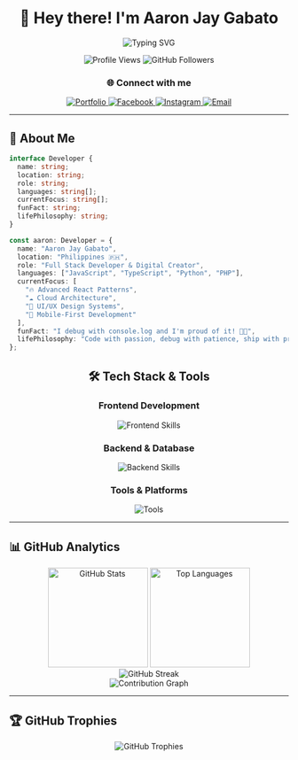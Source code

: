 <div align="center">

# 👋 Hey there! I'm Aaron Jay Gabato

<img src="https://readme-typing-svg.herokuapp.com?font=Fira+Code&size=22&duration=3000&pause=1000&color=6366F1&center=true&vCenter=true&width=600&lines=Full+Stack+Developer+%F0%9F%9A%80;Passionate+Problem+Solver+%F0%9F%A7%A9;Digital+Experience+Creator+%E2%9C%A8;Always+Learning+%F0%9F%93%9A" alt="Typing SVG" />

<p align="center">
  <img src="https://komarev.com/ghpvc/?username=AaronJay30&color=6366f1&style=flat-square&label=Profile+Views" alt="Profile Views" />
  <img src="https://img.shields.io/github/followers/AaronJay30?color=6366f1&style=flat-square&logo=github&label=Followers" alt="GitHub Followers" />
</p>

### 🌐 Connect with me

<p align="center">
  <a href="https://aaron-code-canvas.vercel.app/" target="_blank">
    <img src="https://img.shields.io/badge/🌟_Portfolio-Live_Site-6366F1?style=for-the-badge&logoColor=white" alt="Portfolio" />
  </a>
  <a href="https://www.facebook.com/gabato.aaron30" target="_blank">
    <img src="https://img.shields.io/badge/Facebook-Connect-1877F2?style=for-the-badge&logo=facebook&logoColor=white" alt="Facebook" />
  </a>
  <a href="https://instagram.com/aaaaarondalla" target="_blank">
    <img src="https://img.shields.io/badge/Instagram-Follow-E4405F?style=for-the-badge&logo=instagram&logoColor=white" alt="Instagram" />
  </a>
  <a href="mailto:aaronjaygabato30@gmail.com">
    <img src="https://img.shields.io/badge/Email-Let's_Talk-EA4335?style=for-the-badge&logo=gmail&logoColor=white" alt="Email" />
  </a>
</p>

</div>

---

## 🚀 About Me

```typescript
interface Developer {
  name: string;
  location: string;
  role: string;
  languages: string[];
  currentFocus: string[];
  funFact: string;
  lifePhilosophy: string;
}

const aaron: Developer = {
  name: "Aaron Jay Gabato",
  location: "Philippines 🇵🇭",
  role: "Full Stack Developer & Digital Creator",
  languages: ["JavaScript", "TypeScript", "Python", "PHP"],
  currentFocus: [
    "🔥 Advanced React Patterns",
    "☁️ Cloud Architecture", 
    "🎨 UI/UX Design Systems",
    "📱 Mobile-First Development"
  ],
  funFact: "I debug with console.log and I'm proud of it! 🐛✨",
  lifePhilosophy: "Code with passion, debug with patience, ship with pride"
};
```

<div align="center">

## 🛠️ Tech Stack & Tools

### Frontend Development
<p>
  <img src="https://skillicons.dev/icons?i=html,css,js,ts,react,nextjs,tailwind,bootstrap" alt="Frontend Skills" />
</p>

### Backend & Database
<p>
  <img src="https://skillicons.dev/icons?i=python,php,mysql,mongodb,firebase,supabase,nodejs" alt="Backend Skills" />
</p>

### Tools & Platforms
<p>
  <img src="https://skillicons.dev/icons?i=git,github,vscode,figma,vercel,docker," alt="Tools" />
</p>

</div>

---

## 📊 GitHub Analytics

<div align="center">
  <img height="180em" src="https://github-readme-stats-sigma-five.vercel.app/api?username=AaronJay30&show_icons=true&theme=react&include_all_commits=true&count_private=true&hide_border=true&bg_color=0D1117&title_color=6366F1&icon_color=58A6FF&text_color=C9D1D9&ring_color=6366F1" alt="GitHub Stats" />
  <img height="180em" src="https://github-readme-stats-sigma-five.vercel.app/api/top-langs/?username=AaronJay30&layout=compact&theme=react&hide_border=true&bg_color=0D1117&title_color=6366F1&text_color=C9D1D9&langs_count=8" alt="Top Languages" />
</div>

<div align="center">
  <img src="https://github-readme-streak-stats.herokuapp.com/?user=AaronJay30&theme=react&hide_border=true&background=0D1117&stroke=6366F1&ring=6366F1&fire=FF6B6B&currStreakLabel=C9D1D9&sideLabels=C9D1D9&currStreakNum=FFFFFF&sideNums=FFFFFF" alt="GitHub Streak" />
</div>

<div align="center">
  <img src="https://github-readme-activity-graph.vercel.app/graph?username=AaronJay30&theme=react-dark&hide_border=true&bg_color=0D1117&color=6366F1&line=58A6FF&point=FF6B6B" alt="Contribution Graph" />
</div>

---

## 🏆 GitHub Trophies

<div align="center">
  <img src="https://github-profile-trophy.vercel.app/?username=AaronJay30&theme=discord&no-frame=true&no-bg=true&margin-w=4&row=1" alt="GitHub Trophies" />
</div>


